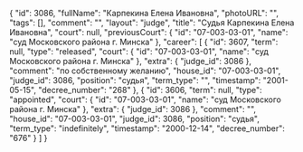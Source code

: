 {
    "id": 3086,
    "fullName": "Карпекина Елена Ивановна",
    "photoURL": "",
    "tags": [],
    "comment": "",
    "layout": "judge",
    "title": "Судья Карпекина Елена Ивановна",
    "court": null,
    "previousCourt": {
        "id": "07-003-03-01",
        "name": "суд Московского района г. Минска"
    },
    "career": [
        {
            "id": 3607,
            "term": null,
            "type": "released",
            "court": {
                "id": "07-003-03-01",
                "name": "суд Московского района г. Минска"
            },
            "extra": {
                "judge_id": 3086
            },
            "comment": "по собственному желанию",
            "house_id": "07-003-03-01",
            "judge_id": 3086,
            "position": "судья",
            "term_type": "",
            "timestamp": "2001-05-15",
            "decree_number": "268"
        },
        {
            "id": 3606,
            "term": null,
            "type": "appointed",
            "court": {
                "id": "07-003-03-01",
                "name": "суд Московского района г. Минска"
            },
            "extra": {
                "judge_id": 3086
            },
            "comment": "",
            "house_id": "07-003-03-01",
            "judge_id": 3086,
            "position": "судья",
            "term_type": "indefinitely",
            "timestamp": "2000-12-14",
            "decree_number": "676"
        }
    ]
}